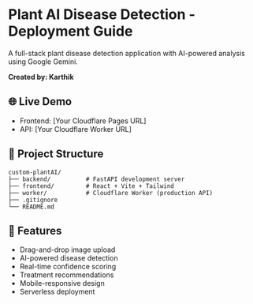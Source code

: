 # Plant AI Disease Detection - Deployment Guide

A full-stack plant disease detection application with AI-powered analysis using Google Gemini.

**Created by: Karthik**

## 🌐 Live Demo
- Frontend: [Your Cloudflare Pages URL]
- API: [Your Cloudflare Worker URL]



## 📁 Project Structure
```
custom-plantAI/
├── backend/          # FastAPI development server
├── frontend/         # React + Vite + Tailwind
├── worker/           # Cloudflare Worker (production API)
├── .gitignore
└── README.md
```

## 🎯 Features
- Drag-and-drop image upload
- AI-powered disease detection
- Real-time confidence scoring
- Treatment recommendations
- Mobile-responsive design
- Serverless deployment
